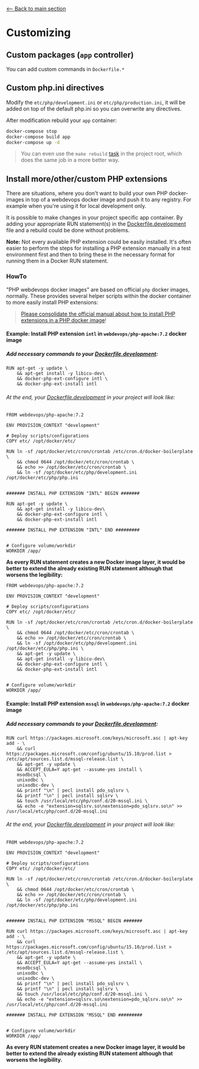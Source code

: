 [<-- Back to main section](../README.md)

# Customizing

## Custom packages (`app` controller)

You can add custom commands in `Dockerfile.*`

## Custom php.ini directives

Modify the `etc/php/development.ini` or `etc/php/production.ini`, it will be added on top of the default php.ini so
you can overwrite any directives.

After modification rebuild your `app` container:

```bash
docker-compose stop
docker-compose build app
docker-compose up -d
```

> You can even use the `make rebuild` [task](/Makefile) in the project root, which does the same job in a more better way.

## Install more/other/custom PHP extensions 

There are situations, where you don't want to build your own PHP docker-images in top of a webdevops docker image and push
it to any registry. For example when you're using it for local development only.

It is possible to make changes in your project specific app container. By adding your appropriate RUN statement(s) in the
[Dockerfile.development](/Dockerfile.development) file and a rebuild could be done without problems.

**Note:** Not every available PHP extension could be easily installed. It's often easier to perform the steps for installing a PHP
extension manually in a test environment first and then to bring these in the necessary format for running them in a
Docker RUN statement.

### HowTo

"PHP webdevops docker images" are based on official `php` docker images, normally. These provides several helper scripts
within the docker container to more easily install PHP extensions:

> [Please consolidate the official manual about how to install PHP extensions in a PHP docker image](https://github.com/docker-library/docs/tree/master/php#how-to-install-more-php-extensions)!

#### Example: Install PHP extension `intl` in `webdevops/php-apache:7.2` docker image

##### Add necessary commands to your [Dockerfile.development](/Dockerfile.development):

```
RUN apt-get -y update \
    && apt-get install -y libicu-dev\
    && docker-php-ext-configure intl \
    && docker-php-ext-install intl
```

###### At the end, your [Dockerfile.development](/Dockerfile.development) in your project will look like:

```
FROM webdevops/php-apache:7.2

ENV PROVISION_CONTEXT "development"

# Deploy scripts/configurations
COPY etc/ /opt/docker/etc/

RUN ln -sf /opt/docker/etc/cron/crontab /etc/cron.d/docker-boilerplate \
    && chmod 0644 /opt/docker/etc/cron/crontab \
    && echo >> /opt/docker/etc/cron/crontab \
    && ln -sf /opt/docker/etc/php/development.ini /opt/docker/etc/php/php.ini


####### INSTALL PHP EXTENSION "INTL" BEGIN #######

RUN apt-get -y update \
    && apt-get install -y libicu-dev\
    && docker-php-ext-configure intl \
    && docker-php-ext-install intl
    
####### INSTALL PHP EXTENSION "INTL" END #########


# Configure volume/workdir
WORKDIR /app/
```

**As every RUN statement creates a new Docker image layer, it would be better to extend the already existing RUN statement
although that worsens the legibility:**

```
FROM webdevops/php-apache:7.2

ENV PROVISION_CONTEXT "development"

# Deploy scripts/configurations
COPY etc/ /opt/docker/etc/

RUN ln -sf /opt/docker/etc/cron/crontab /etc/cron.d/docker-boilerplate \
    && chmod 0644 /opt/docker/etc/cron/crontab \
    && echo >> /opt/docker/etc/cron/crontab \
    && ln -sf /opt/docker/etc/php/development.ini /opt/docker/etc/php/php.ini \
    && apt-get -y update \
    && apt-get install -y libicu-dev\
    && docker-php-ext-configure intl \
    && docker-php-ext-install intl


# Configure volume/workdir
WORKDIR /app/
```

#### Example: Install PHP extension `mssql` in `webdevops/php-apache:7.2` docker image

##### Add necessary commands to your [Dockerfile.development](/Dockerfile.development):

```
RUN curl https://packages.microsoft.com/keys/microsoft.asc | apt-key add - \
    && curl https://packages.microsoft.com/config/ubuntu/15.10/prod.list > /etc/apt/sources.list.d/mssql-release.list \
    && apt-get -y update \
    && ACCEPT_EULA=Y apt-get --assume-yes install \
    msodbcsql \
    unixodbc \
    unixodbc-dev \
    && printf "\n" | pecl install pdo_sqlsrv \
    && printf "\n" | pecl install sqlsrv \
    && touch /usr/local/etc/php/conf.d/20-mssql.ini \
    && echo -e "extension=sqlsrv.so\nextension=pdo_sqlsrv.so\n" >> /usr/local/etc/php/conf.d/20-mssql.ini
```

###### At the end, your [Dockerfile.development](/Dockerfile.development) in your project will look like:

```
FROM webdevops/php-apache:7.2

ENV PROVISION_CONTEXT "development"

# Deploy scripts/configurations
COPY etc/ /opt/docker/etc/

RUN ln -sf /opt/docker/etc/cron/crontab /etc/cron.d/docker-boilerplate \
    && chmod 0644 /opt/docker/etc/cron/crontab \
    && echo >> /opt/docker/etc/cron/crontab \
    && ln -sf /opt/docker/etc/php/development.ini /opt/docker/etc/php/php.ini


####### INSTALL PHP EXTENSION "MSSQL" BEGIN #######

RUN curl https://packages.microsoft.com/keys/microsoft.asc | apt-key add - \
    && curl https://packages.microsoft.com/config/ubuntu/15.10/prod.list > /etc/apt/sources.list.d/mssql-release.list \
    && apt-get -y update \
    && ACCEPT_EULA=Y apt-get --assume-yes install \
    msodbcsql \
    unixodbc \
    unixodbc-dev \
    && printf "\n" | pecl install pdo_sqlsrv \
    && printf "\n" | pecl install sqlsrv \
    && touch /usr/local/etc/php/conf.d/20-mssql.ini \
    && echo -e "extension=sqlsrv.so\nextension=pdo_sqlsrv.so\n" >> /usr/local/etc/php/conf.d/20-mssql.ini
    
####### INSTALL PHP EXTENSION "MSSQL" END #########


# Configure volume/workdir
WORKDIR /app/
```

**As every RUN statement creates a new Docker image layer, it would be better to extend the already existing RUN statement
although that worsens the legibility.**
